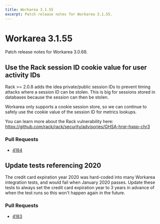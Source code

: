 ```yaml
---
title: Workarea 3.1.55
excerpt: Patch release notes for Workarea 3.1.55.
---
```


# Workarea 3.1.55

Patch release notes for Workarea 3.0.68.

## Use the Rack session ID cookie value for user activity IDs

Rack >= 2.0.8 adds the idea private/public session IDs to prevent timing
attacks where a session ID can be stolen. This is big for sessions stored
in databases because the session can then be stolen.

Workarea only supports a cookie session store, so we can continue to
safely use the cookie value of the session ID for metrics lookups.

You can learn more about the Rack vulnerability here:
https://github.com/rack/rack/security/advisories/GHSA-hrqr-hxpp-chr3

### Pull Requests

- [4184](https://stash.tools.weblinc.com/projects/WL/repos/workarea/pull-requests/4184/overview)

## Update tests referencing 2020

The credit card expiration year 2020 was hard-coded into many Workarea
integration tests, and would fail when January 2020 passes. Update these
tests to always set the credit card expiration year to 3 years in
advance of when the test runs so this won't happen again in the future.

### Pull Requests

- [4183](https://stash.tools.weblinc.com/projects/WL/repos/workarea/pull-requests/4183/overview)
